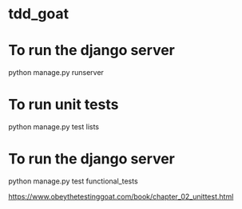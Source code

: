 # tdd_goat

# To run the django server
python manage.py runserver

# To run unit tests
python manage.py test lists

# To run the django server
python manage.py test functional_tests


https://www.obeythetestinggoat.com/book/chapter_02_unittest.html